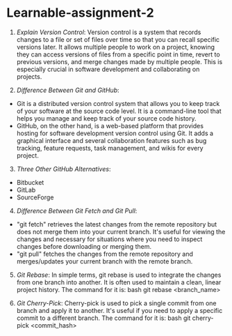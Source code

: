 # Learnable-assignment-2

1. _Explain Version Control_:
   Version control is a system that records changes to a file or set of files over time so that you can recall specific versions later. It allows multiple people to work on a project, knowing they can access versions of files from a specific point in time, revert to previous versions, and merge changes made by multiple people. This is especially crucial in software development and collaborating on projects.

2. _Difference Between Git and GitHub_:

- Git is a distributed version control system that allows you to keep track of your software at the source code level. It is a command-line tool that helps you manage and keep track of your source code history.
- GitHub, on the other hand, is a web-based platform that provides hosting for software development version control using Git. It adds a graphical interface and several collaboration features such as bug tracking, feature requests, task management, and wikis for every project.

3. _Three Other GitHub Alternatives_:

- Bitbucket
- GitLab
- SourceForge

4. _Difference Between Git Fetch and Git Pull_:

- "git fetch" retrieves the latest changes from the remote repository but does not merge them into your current branch. It's useful for viewing the changes and necessary for situations where you need to inspect changes before downloading or merging them.
- "git pull" fetches the changes from the remote repository and merges/updates your current branch with the remote branch.

5. _Git Rebase_:
   In simple terms, git rebase is used to integrate the changes from one branch into another. It is often used to maintain a clean, linear project history. The command for it is:
   bash
   git rebase <branch_name>

6. _Git Cherry-Pick_:
   Cherry-pick is used to pick a single commit from one branch and apply it to another. It's useful if you need to apply a specific commit to a different branch. The command for it is:
   bash
   git cherry-pick <commit_hash>
